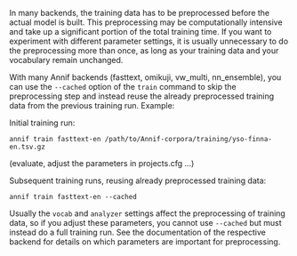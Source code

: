 In many backends, the training data has to be preprocessed before the actual model is built. This preprocessing may be computationally intensive and take up a significant portion of the total training time. If you want to experiment with different parameter settings, it is usually unnecessary to do the preprocessing more than once, as long as your training data and your vocabulary remain unchanged. 

With many Annif backends (fasttext, omikuji, vw_multi, nn_ensemble), you can use the `--cached` option of the `train` command to skip the preprocessing step and instead reuse the already preprocessed training data from the previous training run. Example:

Initial training run:

    annif train fasttext-en /path/to/Annif-corpora/training/yso-finna-en.tsv.gz

(evaluate, adjust the parameters in projects.cfg ...)

Subsequent training runs, reusing already preprocessed training data:

    annif train fasttext-en --cached

Usually the `vocab` and `analyzer` settings affect the preprocessing of training data, so if you adjust these parameters, you cannot use `--cached` but must instead do a full training run. See the documentation of the respective backend for details on which parameters are important for preprocessing.